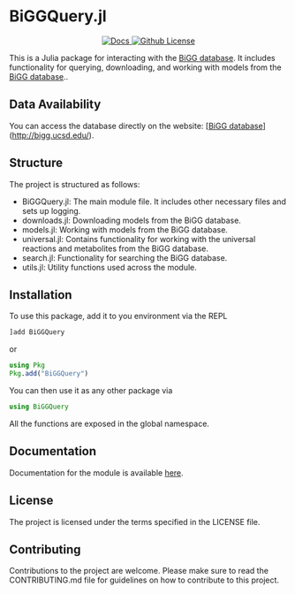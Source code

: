 # BiGGQuery.jl

<div align="center" style="display: flex; flex-direction: column; gap: 0.25rem">
    <div>
        <a href="https://damourchris.github.io/BiGGQuery.jl/">
            <img alt="Docs" src="https://img.shields.io/badge/docs-stable-green">
        </a>
        <a href="https://github.com/damourChris/BiGGQuery.jl/blob/main/LICENSE">
            <img alt="Github License" src="https://img.shields.io/github/license/damourChris/BiGGQuery.jl">
        </a>
    </div>
</div>

This is a Julia package for interacting with the [BiGG database](http://bigg.ucsd.edu/). It includes functionality for querying, downloading, and working with models from the [BiGG database](http://bigg.ucsd.edu/)..

## Data Availability 

You can access the database directly on the website: [[BiGG database](http://bigg.ucsd.edu/)](http://bigg.ucsd.edu/).


## Structure

The project is structured as follows:

- BiGGQuery.jl: The main module file. It includes other necessary files and sets up logging.
- downloads.jl: Downloading models from the BiGG database.
- models.jl: Working with models from the BiGG database.
- universal.jl: Contains functionality for working with the universal reactions and metabolites from the BiGG database.
- search.jl: Functionality for searching the BiGG database.
- utils.jl: Utility functions used across the module.

## Installation

To use this package, add it to you environment via the REPL

```julia
]add BiGGQuery
```

or

```julia
using Pkg
Pkg.add("BiGGQuery")
```

You can then use it as any other package via

```julia
using BiGGQuery
```

All the functions are exposed in the global namespace.

## Documentation

Documentation for the module is available [here](https://damourChris.github.io/BiGGQuery.jl).

## License

The project is licensed under the terms specified in the LICENSE file.

## Contributing

Contributions to the project are welcome. Please make sure to read the CONTRIBUTING.md file for guidelines on how to contribute to this project.
